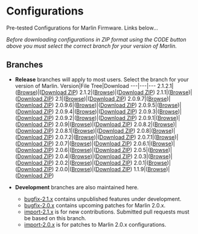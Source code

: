 # Configurations
Pre-tested Configurations for Marlin Firmware. Links below…

*Before downloading configurations in ZIP format using the CODE button above you must select the correct branch for your version of Marlin.*

## Branches

- **Release** branches will apply to most users. Select the branch for your version of Marlin.
  Version|File Tree|Download
  ---|---|---
  2.1.2.1|([Browse](//github.com/MarlinFirmware/Configurations/tree/release-2.1.2.1))|([Download ZIP](//github.com/MarlinFirmware/Configurations/archive/release-2.1.2.1.zip))
  2.1.2|([Browse](//github.com/MarlinFirmware/Configurations/tree/release-2.1.2))|([Download ZIP](//github.com/MarlinFirmware/Configurations/archive/release-2.1.2.zip))
  2.1.1|([Browse](//github.com/MarlinFirmware/Configurations/tree/release-2.1.1))|([Download ZIP](//github.com/MarlinFirmware/Configurations/archive/release-2.1.1.zip))
  2.1|([Browse](//github.com/MarlinFirmware/Configurations/tree/release-2.1))|([Download ZIP](//github.com/MarlinFirmware/Configurations/archive/release-2.1.zip))
  2.0.9.7|([Browse](//github.com/MarlinFirmware/Configurations/tree/release-2.0.9.7))|([Download ZIP](//github.com/MarlinFirmware/Configurations/archive/release-2.0.9.7.zip))
  2.0.9.6|([Browse](//github.com/MarlinFirmware/Configurations/tree/release-2.0.9.6))|([Download ZIP](//github.com/MarlinFirmware/Configurations/archive/release-2.0.9.6.zip))
  2.0.9.5|([Browse](//github.com/MarlinFirmware/Configurations/tree/release-2.0.9.5))|([Download ZIP](//github.com/MarlinFirmware/Configurations/archive/release-2.0.9.5.zip))
  2.0.9.4|([Browse](//github.com/MarlinFirmware/Configurations/tree/release-2.0.9.4))|([Download ZIP](//github.com/MarlinFirmware/Configurations/archive/release-2.0.9.4.zip))
  2.0.9.3|([Browse](//github.com/MarlinFirmware/Configurations/tree/release-2.0.9.3))|([Download ZIP](//github.com/MarlinFirmware/Configurations/archive/release-2.0.9.3.zip))
  2.0.9.2|([Browse](//github.com/MarlinFirmware/Configurations/tree/release-2.0.9.2))|([Download ZIP](//github.com/MarlinFirmware/Configurations/archive/release-2.0.9.2.zip))
  2.0.9.1|([Browse](//github.com/MarlinFirmware/Configurations/tree/release-2.0.9.1))|([Download ZIP](//github.com/MarlinFirmware/Configurations/archive/release-2.0.9.1.zip))
  2.0.9|([Browse](//github.com/MarlinFirmware/Configurations/tree/release-2.0.9))|([Download ZIP](//github.com/MarlinFirmware/Configurations/archive/release-2.0.9.zip))
  2.0.8.2|([Browse](//github.com/MarlinFirmware/Configurations/tree/release-2.0.8.2))|([Download ZIP](//github.com/MarlinFirmware/Configurations/archive/release-2.0.8.2.zip))
  2.0.8.1|([Browse](//github.com/MarlinFirmware/Configurations/tree/release-2.0.8.1))|([Download ZIP](//github.com/MarlinFirmware/Configurations/archive/release-2.0.8.1.zip))
  2.0.8|([Browse](//github.com/MarlinFirmware/Configurations/tree/release-2.0.8))|([Download ZIP](//github.com/MarlinFirmware/Configurations/archive/release-2.0.8.zip))
  2.0.7.2|([Browse](//github.com/MarlinFirmware/Configurations/tree/release-2.0.7.1))|([Download ZIP](//github.com/MarlinFirmware/Configurations/archive/release-2.0.7.2.zip))
  2.0.7.1|([Browse](//github.com/MarlinFirmware/Configurations/tree/release-2.0.7.1))|([Download ZIP](//github.com/MarlinFirmware/Configurations/archive/release-2.0.7.1.zip))
  2.0.7|([Browse](//github.com/MarlinFirmware/Configurations/tree/release-2.0.7))|([Download ZIP](//github.com/MarlinFirmware/Configurations/archive/release-2.0.7.zip))
  2.0.6.1|([Browse](//github.com/MarlinFirmware/Configurations/tree/release-2.0.6.1))|([Download ZIP](//github.com/MarlinFirmware/Configurations/archive/release-2.0.6.1.zip))
  2.0.6|([Browse](//github.com/MarlinFirmware/Configurations/tree/release-2.0.6))|([Download ZIP](//github.com/MarlinFirmware/Configurations/archive/release-2.0.6.zip))
  2.0.5|([Browse](//github.com/MarlinFirmware/Configurations/tree/release-2.0.5))|([Download ZIP](//github.com/MarlinFirmware/Configurations/archive/release-2.0.5.zip))
  2.0.4|([Browse](//github.com/MarlinFirmware/Configurations/tree/release-2.0.4))|([Download ZIP](//github.com/MarlinFirmware/Configurations/archive/release-2.0.4.zip))
  2.0.3|([Browse](//github.com/MarlinFirmware/Configurations/tree/release-2.0.3))|([Download ZIP](//github.com/MarlinFirmware/Configurations/archive/release-2.0.3.zip))
  2.0.2|([Browse](//github.com/MarlinFirmware/Configurations/tree/release-2.0.2))|([Download ZIP](//github.com/MarlinFirmware/Configurations/archive/release-2.0.2.zip))
  2.0.1|([Browse](//github.com/MarlinFirmware/Configurations/tree/release-2.0.1))|([Download ZIP](//github.com/MarlinFirmware/Configurations/archive/release-2.0.1.zip))
  2.0.0|([Browse](//github.com/MarlinFirmware/Configurations/tree/release-2.0.0))|([Download ZIP](//github.com/MarlinFirmware/Configurations/archive/release-2.0.0.zip))
  1.1.9|([Browse](//github.com/MarlinFirmware/Configurations/tree/release-1.1.9))|([Download ZIP](//github.com/MarlinFirmware/Configurations/archive/release-1.1.9.zip))

- **Development** branches are also maintained here.
  - [bugfix-2.1.x](//github.com/MarlinFirmware/Configurations/tree/bugfix-2.1.x) contains unpublished features under development.
  - [bugfix-2.0.x](//github.com/MarlinFirmware/Configurations/tree/bugfix-2.0.x) contains upcoming patches for Marlin 2.0.x.
  - [import-2.1.x](//github.com/MarlinFirmware/Configurations/tree/import-2.1.x) is for new contributions. Submitted pull requests must be based on this branch.
  - [import-2.0.x](//github.com/MarlinFirmware/Configurations/tree/import-2.0.x) is for patches to Marlin 2.0.x configurations.
